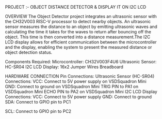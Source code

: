 PROJECT :- OBJECT DISTANCE DETECTOR & DISPLAY IT ON I2C LCD

OVERVIEW
The Object Detector project integrates an ultrasonic sensor with the CH32V003 RISC-V processor to detect nearby objects. An ultrasonic sensor measures the distance to an object by emitting ultrasonic waves and calculating the time it takes for the waves to return after bouncing off the object. This time is then converted into a distance measurement.The I2C LCD display allows for efficient communication between the microcontroller and the display, enabling the system to present the measured distance or object detection status.

Components Required:
Microcontroller: CH32V003F4U6
Ultrasonic Sensor: HC-SR04
I2C LCD Display: 16x2
Jumper Wires
Breadboard

HARDWARE CONNECTION
Pin Connections:
Ultrasonic Sensor (HC-SR04) Connections:
VCC: Connect to 5V power supply on VSDSquadron Mini
GND: Connect to ground on VSDSquadron Mini
TRIG PIN to PA1 on VSDSquadron Mini
ECHO PIN to PA2 on VSDSquadron Mini
I2C LCD Display Connections:
VCC: Connect to 5V power supply
GND: Connect to ground
SDA: Connect to GPIO pin to PC1

SCL: Connect to GPIO pin to PC2
